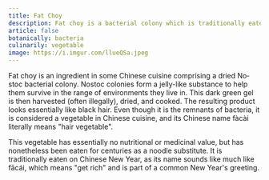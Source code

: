 ```yaml
---
title: Fat Choy
description: Fat choy is a bacterial colony which is traditionally eaten on Chinese New Year as a vegetable.
article: false
botanically: bacteria
culinarily: vegetable
image: https://i.imgur.com/llueQSa.jpeg
---
```

Fat choy is an ingredient in some Chinese cuisine comprising a dried <span lang="la">Nostoc</span> bacterial colony. <span lang="la">Nostoc</span> colonies form a jelly-like substance to help them survive in the range of environments they live in. This dark green gel is then harvested (often illegally), dried, and cooked. The resulting product looks essentially like black hair. Even though it is the remnants of bacteria, it is considered a vegetable in Chinese cuisine, and its Chinese name <span lang="zh-Latn-pinyin">fàcài</span> literally means "hair vegetable".

This vegetable has essentially no nutritional or medicinal value, but has nonetheless been eaten for centuries as a noodle substitute. It is traditionally eaten on Chinese New Year, as its name sounds like much like <span lang="zh-Latn-pinyin">fācái</span>, which means "get rich" and is part of a common New Year's greeting.